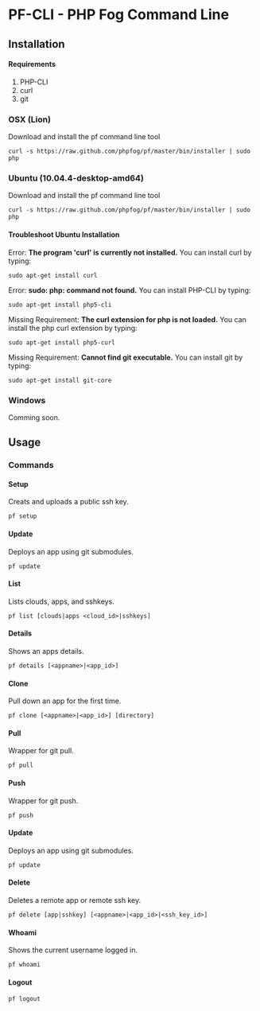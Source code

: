 # PF-CLI - PHP Fog Command Line

## Installation

#### Requirements

1. PHP-CLI
2. curl
3. git

### OSX (Lion)

Download and install the pf command line tool

    curl -s https://raw.github.com/phpfog/pf/master/bin/installer | sudo php

### Ubuntu (10.04.4-desktop-amd64)

Download and install the pf command line tool

    curl -s https://raw.github.com/phpfog/pf/master/bin/installer | sudo php
    
#### Troubleshoot Ubuntu Installation

Error: **The program 'curl' is currently not installed.** You can install curl by typing:

    sudo apt-get install curl

Error: **sudo: php: command not found.** You can install PHP-CLI by typing: 

    sudo apt-get install php5-cli

Missing Requirement: **The curl extension for php is not loaded.** You can install the php curl extension by typing:

    sudo apt-get install php5-curl

Missing Requirement: **Cannot find git executable.** You can install git by typing:

    sudo apt-get install git-core

### Windows

Comming soon.



## Usage

### Commands

#### Setup

Creats and uploads a public ssh key.

    pf setup

#### Update

Deploys an app using git submodules.

	pf update

#### List	

Lists clouds, apps, and sshkeys.

	pf list [clouds|apps <cloud_id>|sshkeys]
	
#### Details

Shows an apps details.

    pf details [<appname>|<app_id>]

#### Clone

Pull down an app for the first time.

	pf clone [<appname>|<app_id>] [directory]

#### Pull

Wrapper for git pull.

	pf pull

#### Push

Wrapper for git push.

	pf push

#### Update

Deploys an app using git submodules.

	pf update
	
#### Delete

Deletes a remote app or remote ssh key. 

	pf delete [app|sshkey] [<appname>|<app_id>|<ssh_key_id>]
	
#### Whoami

Shows the current username logged in.

    pf whoami
    
#### Logout

	pf logout
	
	
	